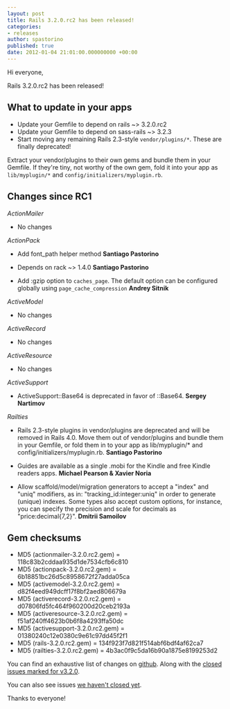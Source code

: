 ```yaml
---
layout: post
title: Rails 3.2.0.rc2 has been released!
categories:
- releases
author: spastorino
published: true
date: 2012-01-04 21:01:00.000000000 +00:00
---
```

Hi everyone,

Rails 3.2.0.rc2 has been released!

## What to update in your apps

* Update your Gemfile to depend on rails ~> 3.2.0.rc2
* Update your Gemfile to depend on sass-rails ~> 3.2.3
* Start moving any remaining Rails 2.3-style `vendor/plugins/*`. These are finally deprecated!

Extract your vendor/plugins to their own gems and bundle them in your Gemfile. If they're tiny, not worthy of the own gem, fold it into your app as `lib/myplugin/*` and `config/initializers/myplugin.rb`.


## Changes since RC1

*ActionMailer*

* No changes


*ActionPack*

*   Add font_path helper method **Santiago Pastorino**

*   Depends on rack ~> 1.4.0 **Santiago Pastorino**

*   Add :gzip option to `caches_page`. The default option can be configured globally using `page_cache_compression` **Andrey Sitnik**


*ActiveModel*

* No changes


*ActiveRecord*

* No changes


*ActiveResource*

* No changes


*ActiveSupport*

*   ActiveSupport::Base64 is deprecated in favor of ::Base64. **Sergey Nartimov**


*Railties*

*   Rails 2.3-style plugins in vendor/plugins are deprecated and will be removed in Rails 4.0. Move them out of vendor/plugins and bundle them in your Gemfile, or fold them in to your app as lib/myplugin/* and config/initializers/myplugin.rb. **Santiago Pastorino**

*   Guides are available as a single .mobi for the Kindle and free Kindle readers apps. **Michael Pearson & Xavier Noria**

*   Allow scaffold/model/migration generators to accept a "index" and "uniq" modifiers, as in: "tracking_id:integer:uniq" in order to generate (unique) indexes. Some types also accept custom options, for instance, you can specify the precision and scale for decimals as "price:decimal{7,2}". **Dmitrii Samoilov**


## Gem checksums

* MD5 (actionmailer-3.2.0.rc2.gem) = 118c83b2cddaa935d1de7534cfb6c810
* MD5 (actionpack-3.2.0.rc2.gem) = 6b18851bc26d5c8958672f27adda05ca
* MD5 (activemodel-3.2.0.rc2.gem) = d82f4eed949dcff17f8bf2aed806679a
* MD5 (activerecord-3.2.0.rc2.gem) = d07806fd5fc464f960200d20ceb2193a
* MD5 (activeresource-3.2.0.rc2.gem) = f51af240ff4623b0b6f8a4293ffa50dc
* MD5 (activesupport-3.2.0.rc2.gem) = 01380240c12e0380c9e61c97dd45f2f1
* MD5 (rails-3.2.0.rc2.gem) = 134f923f7d821f514abf6bdf4af62ca7
* MD5 (railties-3.2.0.rc2.gem) = 4b3ac0f9c5da16b90a1875e8199253d2

You can find an exhaustive list of changes on [github](https://github.com/rails/rails/compare/v3.2.0.rc1...v3.2.0.rc2). Along with the [closed issues marked for v3.2.0](https://github.com/rails/rails/issues?milestone=3&state=closed).

You can also see issues [we haven't closed yet](https://github.com/rails/rails/issues?milestone=3&state=open).

Thanks to everyone!